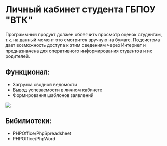 <h1>Личный кабинет студента ГБПОУ "ВТК"</h1>
Программный продукт должен облегчить просмотр оценок студентам, т.к. на данный момент это смотрится вручную на бумаге. 
Подсистема дает возможность доступа к этим сведениям через Интернет и предназначена для оперативного информирования 
студентов и их родителей.
<h2>Функционал:</h2>
<ul>
  <li>Загрузка сводной ведомости</li>
  <li>Вывод успеваемости в личном кабинете</li>
  <li>Формирования шаблонов заявлений</li>
</ul>

![](https://github.com/MoskvaRodion/Record_book/blob/main/functional.gif)

<h2>Бибилиотеки:</h2>
<ul>
  <li>PHPOffice/PhpSpreadsheet</li>
  <li>PHPOffice/PhpWord</li>
</ul>

